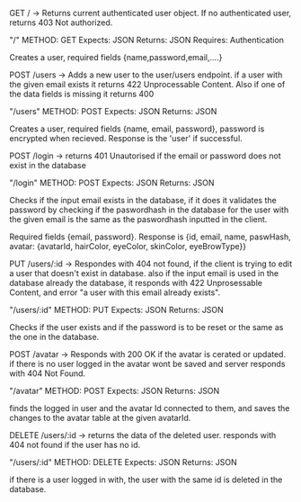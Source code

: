 GET / -> Returns current authenticated user object. If no authenticated user, returns 403 Not authorized.

"/"
METHOD: GET
Expects: JSON
Returns: JSON
Requires: Authentication

Creates a user, required fields {name,password,email,....}

POST /users -> Adds a new user to the user/users endpoint. if a user with the given email exists it returns 422 Unprocessable Content. Also if one of the data fields is missing it returns 400

"/users"
METHOD: POST
Expects: JSON
Returns: JSON

Creates a user, required fields {name, email, password}, password is encrypted when recieved. 
Response is the 'user' if successful.

POST /login -> returns 401 Unautorised if the email or password does not exist in the database

"/login"
METHOD: POST
Expects: JSON
Returns: JSON

Checks if the input email exists in the database, if it does it validates the password by checking if the paswordhash in the database for the user with the given email is the same as the paswordhash inputted in the client. 

Required fields {email, password}.
Response is {id, email, name, paswHash, avatar: {avatarId, hairColor, eyeColor, skinColor, eyeBrowType}}

PUT /users/:id -> Respondes with 404 not found, if the client is trying to edit a user that doesn't exist in database. also if the input email is used in the database already the database, it responds with 422 Unprosessable Content, and error "a user with this email already exists".

"/users/:id"
METHOD: PUT
Expects: JSON
Returns: JSON

Checks if the user exists and if the password is to be reset or the same as the one in the database. 

POST /avatar ->  Responds with 200 OK if the avatar is cerated or updated. if there is no user logged in the avatar wont be saved and server responds with 404 Not Found.

"/avatar"
METHOD: POST
Expects: JSON
Returns: JSON

finds the logged in user and the avatar Id connected to them, and saves the changes to the avatar table at the given avatarId. 

DELETE  /users/:id -> returns the data of the deleted user. responds with 404 not found if the user has no id.

"/users/:id"
METHOD: DELETE
Expects: JSON
Returns: JSON

if there is a user logged in with, the user with the same id is deleted in the database. 